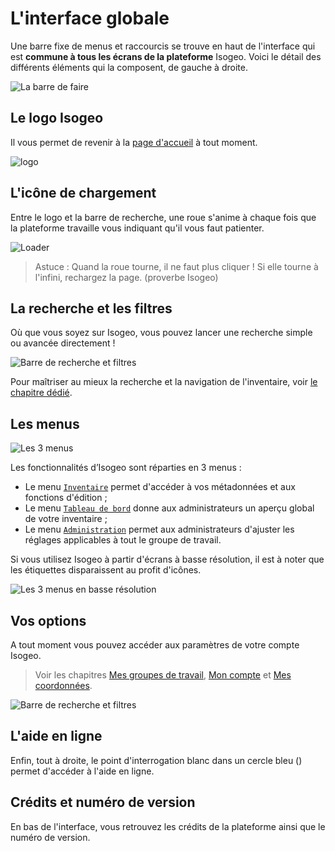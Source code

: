 # L'interface globale

Une barre fixe de menus et raccourcis se trouve en haut de l'interface qui est **commune à tous les écrans de la plateforme** Isogeo. Voici le détail des différents éléments qui la composent, de gauche à droite.

![La barre de faire](/images/all_header_bar.png "Raccourcis et menus communs à tous les écrans de la plateforme")

## Le logo Isogeo

Il vous permet de revenir à la [page d'accueil](http://app.isogeo.com) à tout moment.

![logo](https://app.isogeo.com/images/logo_isogeo_mini.png "Logo Isogeo")

## L'icône de chargement

Entre le logo et la barre de recherche, une roue s'anime à chaque fois que la plateforme travaille vous indiquant qu'il vous faut patienter.

![Loader](/images/loader.gif "L'icône de chargement")

> Astuce : Quand la roue tourne, il ne faut plus cliquer ! Si elle tourne à l'infini, rechargez la page. (proverbe Isogeo)

## La recherche et les filtres

Où que vous soyez sur Isogeo, vous pouvez lancer une recherche simple ou avancée directement !

![Barre de recherche et filtres](/images/search_bar_filters_empty.png "Faire une recherche simple ou avancée à tout moment")

Pour maîtriser au mieux la recherche et la navigation de l'inventaire, voir [le chapitre dédié](../features/inventory/search.html).

## Les menus

![Les 3 menus](/images/all_header_bar_menus.png "Inventaire, Tableau de Bord ou Administration")

Les fonctionnalités d’Isogeo sont réparties en 3 menus :

* Le menu [`Inventaire`](/settings/inventory.html) permet d'accéder à vos métadonnées et aux fonctions d'édition ;
* Le menu [`Tableau de bord`](/settings/dashboard.html) donne aux administrateurs un aperçu global de votre inventaire ;
* Le menu [`Administration`](/settings/administration.html) permet aux administrateurs d'ajuster les réglages applicables à tout le groupe de travail.

Si vous utilisez Isogeo à partir d'écrans à basse résolution, il est à noter que les étiquettes disparaissent au profit d'icônes.

![Les 3 menus en basse résolution](/images/all_header_bar_menus_low_resolution.png "Les icônes Inventaire, Tableau de Bord ou Administration pour les basses résolutions")

## Vos options

A tout moment vous pouvez accéder aux paramètres de votre compte Isogeo.

> Voir les chapitres [Mes groupes de travail](../start/group_switch.html), [Mon compte](../start/account.html) et [Mes coordonnées](../start/user_coordinates.html).

![Barre de recherche et filtres](/images/all_header_user_dropdown.png "Faire une recherche simple ou avancée à tout moment")

## L'aide en ligne

Enfin, tout à droite, le point d'interrogation blanc dans un cercle bleu (<i class="fa fa-question-circle"></i>) permet d'accéder à l'aide en ligne.

## Crédits et numéro de version

En bas de l'interface, vous retrouvez les crédits de la plateforme ainsi que le numéro de version.
